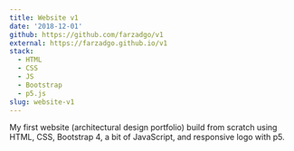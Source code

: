 ```yaml
---
title: Website v1
date: '2018-12-01'
github: https://github.com/farzadgo/v1
external: https://farzadgo.github.io/v1
stack:
  - HTML
  - CSS
  - JS
  - Bootstrap
  - p5.js
slug: website-v1
---
```


My first website (architectural design portfolio) build from scratch using HTML, CSS, Bootstrap 4, a bit of JavaScript, and responsive logo with p5.